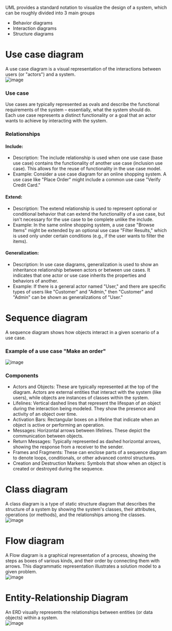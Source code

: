 UML provides a standard notation to visualize the design of a system, which can be roughly divided into 3 main groups
- Behavior diagrams
- Interaction diagrams
- Structure diagrams

# Use case diagram
A use case diagram is a visual representation of the interactions between users (or "actors") and a system.<br>
![image](https://github.com/vacu9708/Fundamental-knowledge/assets/67142421/0e097971-8af2-414d-b201-36c01a7da343)
### Use case
Use cases are typically represented as ovals and describe the functional requirements of the system – essentially, what the system should do.<br>
Each use case represents a distinct functionality or a goal that an actor wants to achieve by interacting with the system.

### Relationships
#### Include:
- Description: The include relationship is used when one use case (base use case) contains the functionality of another use case (inclusion use case). This allows for the reuse of functionality in the use case model.
- Example: Consider a use case diagram for an online shopping system. A use case like "Place Order" might include a common use case "Verify Credit Card."
#### Extend:
- Description: The extend relationship is used to represent optional or conditional behavior that can extend the functionality of a use case, but isn't necessary for the use case to be complete unlike the include.
- Example: In the same online shopping system, a use case "Browse Items" might be extended by an optional use case "Filter Results," which is used only under certain conditions (e.g., if the user wants to filter the items).
#### Generalization:
- Description: In use case diagrams, generalization is used to show an inheritance relationship between actors or between use cases. It indicates that one actor or use case inherits the properties and behaviors of another.
- Example: If there is a general actor named "User," and there are specific types of users like "Customer" and "Admin," then "Customer" and "Admin" can be shown as generalizations of "User."

# Sequence diagram
A sequence diagram shows how objects interact in a given scenario of a use case.
### Example of a use case "Make an order"
![image](https://github.com/vacu9708/Fundamental-knowledge/assets/67142421/2c540e32-df57-49bc-a8b1-c1f162e005c1)
### Components
- Actors and Objects: These are typically represented at the top of the diagram. Actors are external entities that interact with the system (like users), while objects are instances of classes within the system.
- Lifelines: Vertical dashed lines that represent the lifespan of an object during the interaction being modeled. They show the presence and activity of an object over time.
- Activation Bars: Rectangular boxes on a lifeline that indicate when an object is active or performing an operation.
- Messages: Horizontal arrows between lifelines. These depict the communication between objects.
- Return Messages: Typically represented as dashed horizontal arrows, showing the response from a receiver to the sender.
- Frames and Fragments: These can enclose parts of a sequence diagram to denote loops, conditionals, or other advanced control structures.
- Creation and Destruction Markers: Symbols that show when an object is created or destroyed during the sequence.

# Class diagram
A class diagram is a type of static structure diagram that describes the structure of a system by showing the system's classes, their attributes, operations (or methods), and the relationships among the classes.<br>
![image](https://github.com/vacu9708/Fundamental-knowledge/assets/67142421/d7dc6f52-73ec-4264-adbe-b5faafbe0239)<br>

# Flow diagram
A Flow diagram is a graphical representation of a process, showing the steps as boxes of various kinds, and their order by connecting them with arrows. This diagrammatic representation illustrates a solution model to a given problem.<br>
![image](https://github.com/vacu9708/Fundamental-knowledge/assets/67142421/30ba57e8-9eb9-459f-ac02-ce4fdafeb4e7)<br>

# Entity-Relationship Diagram
An ERD visually represents the relationships between entities (or data objects) within a system.<br>
![image](https://github.com/vacu9708/Fundamental-knowledge/assets/67142421/c6ed731e-3191-42b1-81b6-eca0c9e3264f)<br>
